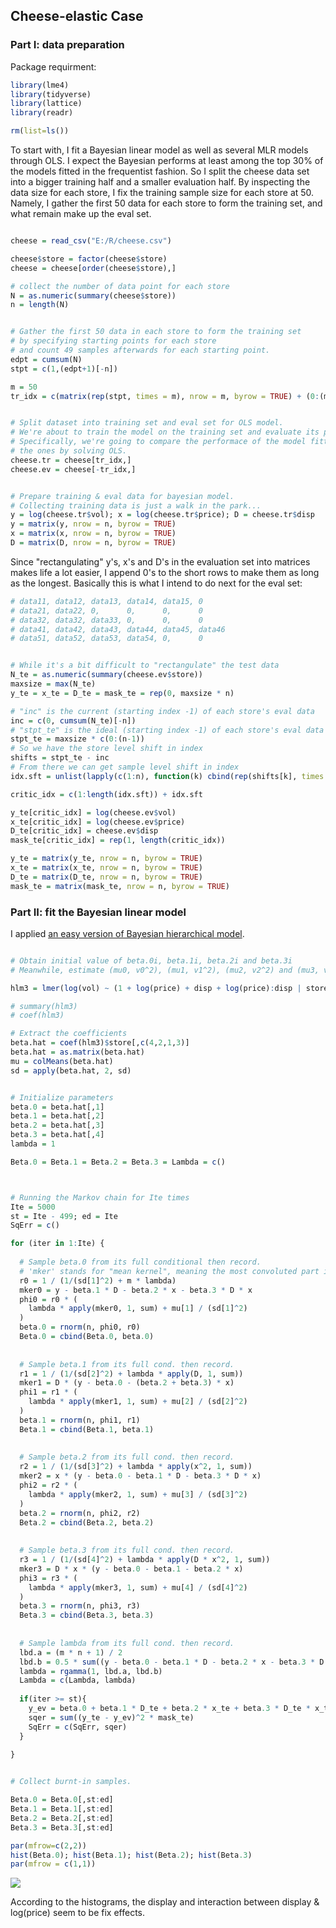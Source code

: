 ## Cheese-elastic Case

### Part I: data preparation
Package requirment:

```r
library(lme4)
library(tidyverse)
library(lattice)
library(readr)

rm(list=ls())
```

To start with, I fit a Bayesian linear model as well as several MLR models through OLS. I expect the Bayesian performs at least among the top 30% of the models fitted in the frequentist fashion. So I split the cheese data set into a bigger training half and a smaller evaluation half. By inspecting the data size for each store, I fix the training sample size for each store at 50. Namely, I gather the first 50 data for each store to form the training set, and what remain make up the eval set.

```r

cheese = read_csv("E:/R/cheese.csv")

cheese$store = factor(cheese$store)
cheese = cheese[order(cheese$store),]

# collect the number of data point for each store
N = as.numeric(summary(cheese$store))
n = length(N)


# Gather the first 50 data in each store to form the training set
# by specifying starting points for each store 
# and count 49 samples afterwards for each starting point.
edpt = cumsum(N)
stpt = c(1,(edpt+1)[-n])

m = 50
tr_idx = c(matrix(rep(stpt, times = m), nrow = m, byrow = TRUE) + (0:(m-1)))


# Split dataset into training set and eval set for OLS model.
# We're about to train the model on the training set and evaluate its performance on the eval set.
# Specifically, we're going to compare the performace of the model fitted via gibbs sampling and 
# the ones by solving OLS. 
cheese.tr = cheese[tr_idx,]
cheese.ev = cheese[-tr_idx,]


# Prepare training & eval data for bayesian model.
# Collecting training data is just a walk in the park...
y = log(cheese.tr$vol); x = log(cheese.tr$price); D = cheese.tr$disp
y = matrix(y, nrow = n, byrow = TRUE)
x = matrix(x, nrow = n, byrow = TRUE)
D = matrix(D, nrow = n, byrow = TRUE)

```

Since "rectangulating" y's, x's and D's in the evaluation set into matrices makes life a lot easier, I append 0's to the short rows to make them as long as the longest.  Basically this is what I intend to do next for the eval set:

```r
# data11, data12, data13, data14, data15, 0
# data21, data22, 0,      0,      0,      0
# data32, data32, data33, 0,      0,      0
# data41, data42, data43, data44, data45, data46
# data51, data52, data53, data54, 0,      0
```
```r

# While it's a bit difficult to "rectangulate" the test data
N_te = as.numeric(summary(cheese.ev$store))
maxsize = max(N_te)
y_te = x_te = D_te = mask_te = rep(0, maxsize * n)

# "inc" is the current (starting index -1) of each store's eval data
inc = c(0, cumsum(N_te)[-n])
# "stpt_te" is the ideal (starting index -1) of each store's eval data
stpt_te = maxsize * c(0:(n-1))
# So we have the store level shift in index
shifts = stpt_te - inc
# From there we can get sample level shift in index
idx.sft = unlist(lapply(c(1:n), function(k) cbind(rep(shifts[k], times = N_te[k])))) 

critic_idx = c(1:length(idx.sft)) + idx.sft

y_te[critic_idx] = log(cheese.ev$vol)
x_te[critic_idx] = log(cheese.ev$price)
D_te[critic_idx] = cheese.ev$disp
mask_te[critic_idx] = rep(1, length(critic_idx))

y_te = matrix(y_te, nrow = n, byrow = TRUE)
x_te = matrix(x_te, nrow = n, byrow = TRUE)
D_te = matrix(D_te, nrow = n, byrow = TRUE)
mask_te = matrix(mask_te, nrow = n, byrow = TRUE)

```

### Part II: fit the Bayesian linear model

I applied [an easy version of Bayesian hierarchical model](math/cheese_soln.PDF).

```r

# Obtain initial value of beta.0i, beta.1i, beta.2i and beta.3i
# Meanwhile, estimate (mu0, v0^2), (mu1, v1^2), (mu2, v2^2) and (mu3, v3^2)

hlm3 = lmer(log(vol) ~ (1 + log(price) + disp + log(price):disp | store), data=cheese.tr)

# summary(hlm3)
# coef(hlm3)

# Extract the coefficients
beta.hat = coef(hlm3)$store[,c(4,2,1,3)]
beta.hat = as.matrix(beta.hat)
mu = colMeans(beta.hat)
sd = apply(beta.hat, 2, sd)


# Initialize parameters
beta.0 = beta.hat[,1]
beta.1 = beta.hat[,2]
beta.2 = beta.hat[,3]
beta.3 = beta.hat[,4]
lambda = 1

Beta.0 = Beta.1 = Beta.2 = Beta.3 = Lambda = c()



# Running the Markov chain for Ite times
Ite = 5000
st = Ite - 499; ed = Ite
SqErr = c()

for (iter in 1:Ite) {
  
  # Sample beta.0 from its full conditional then record.
  # 'mker' stands for "mean kernel", meaning the most convoluted part in computing mean.
  r0 = 1 / (1/(sd[1]^2) + m * lambda)
  mker0 = y - beta.1 * D - beta.2 * x - beta.3 * D * x
  phi0 = r0 * (
    lambda * apply(mker0, 1, sum) + mu[1] / (sd[1]^2)
  )
  beta.0 = rnorm(n, phi0, r0)
  Beta.0 = cbind(Beta.0, beta.0)
  
  
  # Sample beta.1 from its full cond. then record.
  r1 = 1 / (1/(sd[2]^2) + lambda * apply(D, 1, sum))
  mker1 = D * (y - beta.0 - (beta.2 + beta.3) * x)
  phi1 = r1 * (
    lambda * apply(mker1, 1, sum) + mu[2] / (sd[2]^2)
  )
  beta.1 = rnorm(n, phi1, r1)
  Beta.1 = cbind(Beta.1, beta.1)
  
  
  # Sample beta.2 from its full cond. then record.
  r2 = 1 / (1/(sd[3]^2) + lambda * apply(x^2, 1, sum))
  mker2 = x * (y - beta.0 - beta.1 * D - beta.3 * D * x)
  phi2 = r2 * (
    lambda * apply(mker2, 1, sum) + mu[3] / (sd[3]^2)
  )
  beta.2 = rnorm(n, phi2, r2)
  Beta.2 = cbind(Beta.2, beta.2)
  
  
  # Sample beta.3 from its full cond. then record.
  r3 = 1 / (1/(sd[4]^2) + lambda * apply(D * x^2, 1, sum))
  mker3 = D * x * (y - beta.0 - beta.1 - beta.2 * x)
  phi3 = r3 * (
    lambda * apply(mker3, 1, sum) + mu[4] / (sd[4]^2)
  )
  beta.3 = rnorm(n, phi3, r3)
  Beta.3 = cbind(Beta.3, beta.3)
  
  
  # Sample lambda from its full cond. then record.
  lbd.a = (m * n + 1) / 2
  lbd.b = 0.5 * sum((y - beta.0 - beta.1 * D - beta.2 * x - beta.3 * D * x)^2) + 0.5 
  lambda = rgamma(1, lbd.a, lbd.b)
  Lambda = c(Lambda, lambda)
  
  if(iter >= st){
    y_ev = beta.0 + beta.1 * D_te + beta.2 * x_te + beta.3 * D_te * x_te
    sqer = sum((y_te - y_ev)^2 * mask_te)
    SqErr = c(SqErr, sqer)
  }
  
}


# Collect burnt-in samples.

Beta.0 = Beta.0[,st:ed]
Beta.1 = Beta.1[,st:ed]
Beta.2 = Beta.2[,st:ed]
Beta.3 = Beta.3[,st:ed]

par(mfrow=c(2,2))
hist(Beta.0); hist(Beta.1); hist(Beta.2); hist(Beta.3)
par(mfrow = c(1,1))

```
![](fig/hist_beta.png)

According to the histograms, the display and interaction between display & log(price) seem to be fix effects.
